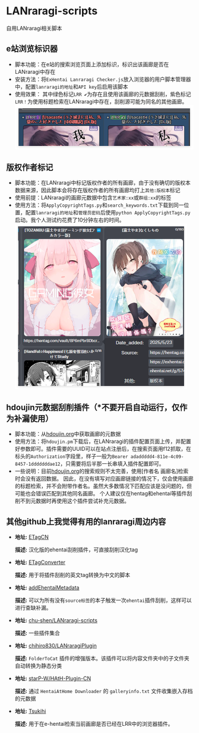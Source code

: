 # LANraragi-scripts
自用LANraragi相关脚本

## e站浏览标识器
- 脚本功能：在e站的搜索浏览页面上添加标识，标识出该画廊是否在LANraragi中存在
- 安装方法：将`ExHentai Lanraragi Checker.js`放入浏览器的用户脚本管理器中，配置`lanraragi的地址`和`API key`后启用该脚本
- 使用效果：
 其中绿色标记`LRR ✔`为存在且使用该画廊的元数据刮削，紫色标记`LRR！`为使用标题检索在LANraragi中存在，刮削源可能为同名的其他画廊。
![](图片1.png)

## 版权作者标记
- 脚本功能：在LANraragi中标记版权作者的所有画廊，由于没有确切的版权本数据来源，因此脚本会将存在版权作者的所有画廊均打上`其他:版权本`标记
- 使用前提：LANraragi的画廊元数据中包含`艺术家:xx`或`群组:xx`的标签
- 使用方法：将`ApplyCopyrightTags.py`和`search_keywords.txt`下载到同一位置，配置`lanraragi的地址`和`管理员密码`后使用`python ApplyCopyrightTags.py`启动。我个人测试约花费了10分钟左右的时间。
![](图片2.png)

## hdoujin元数据刮削插件（*不要开启自动运行，仅作为补漏使用）
- 脚本功能：从[hdoujin.org](https://hdoujin.org)中获取画廊的元数据
- 使用方法：将`hdoujin.pm`下载后，在LANraragi的插件配置页面上传，并配置好参数即可。插件需要的UUID可以在站点注册后，在搜索页面用f12抓取，在标头的`Authorization`字段里，样子一般为`Bearer adaddddd4-811e-4c09-8457-1dddddddae12`，只需要将后半那一长串填入插件配置即可。
- 一些说明：目前[hdoujin.org](https://hdoujin.org)的搜索规则不太完善，使用[作者名 画廊名]检索时会没有返回数据。
  因此，在没有填写对应画廊链接的情况下，仅会使用画廊的标题检索，并不会附带作者名。虽然大多数情况下匹配应该是没问题的，但可能也会错误匹配到其他同名画廊。
  个人建议仅在hentag和ehentai等插件刮削不到元数据时再使用这个插件尝试补充元数据。



## 其他github上我觉得有用的lanraragi周边内容
 - **地址:** [ETagCN](https://github.com/zhy201810576/ETagCN/releases)
   
   **描述:** 汉化版的ehentai刮削插件，可直接刮削汉化tag

 - **地址:** [ETagConverter](https://github.com/zhy201810576/ETagConverter/releases)
   
   **描述:** 用于将插件刮削的英文tag转换为中文的脚本

 - **地址:** [addEhentaiMetadata](https://github.com/chu-shen/LANraragi/blob/feat-ratingAndcomment/lib/LANraragi/Plugin/Scripts/addEhentaiMetadata.pm)
   
   **描述:** 可以为所有没有`source标签`的本子触发一次`ehentai`插件刮削，这样可以进行查缺补漏。

 - **地址:** [chu-shen/LANraragi-scripts](https://github.com/chu-shen/LANraragi-scripts)
   
   **描述:** 一些插件集合

 - **地址:** [chihiro830/LANraragiPlugin](https://github.com/chihiro830/LANraragiPlugin)
   
   **描述:** `FolderToCat` 插件的增强版本。该插件可以将内容文件夹中的子文件夹自动转换为静态分类

 - **地址:** [starP-W/HAtH-Plugin-CN](https://github.com/starP-W/HAtH-Plugin-CN)
   
   **描述:** 通过 `HentaiAtHome Downloader` 的 `galleryinfo.txt` 文件收集嵌入存档的元数据

 - **地址:** [Tsukihi](https://github.com/Difegue/Tsukihi)
   
   **描述:** 用于在e-hentai检索当前画廊是否已经在LRR中的浏览器插件。
